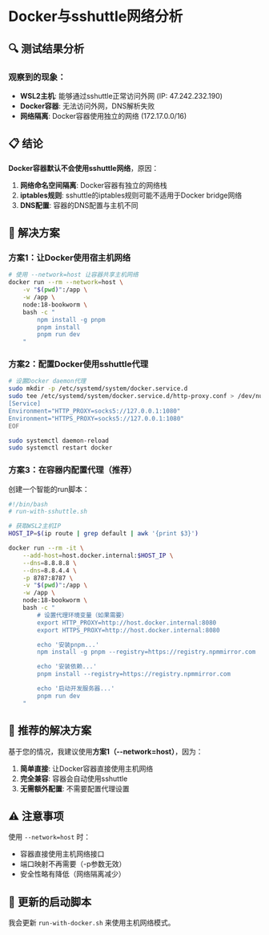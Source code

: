 # Docker与sshuttle网络分析

## 🔍 测试结果分析

### 观察到的现象：
- **WSL2主机**: 能够通过sshuttle正常访问外网 (IP: 47.242.232.190)
- **Docker容器**: 无法访问外网，DNS解析失败
- **网络隔离**: Docker容器使用独立的网络 (172.17.0.0/16)

## 📋 结论

**Docker容器默认不会使用sshuttle网络**，原因：

1. **网络命名空间隔离**: Docker容器有独立的网络栈
2. **iptables规则**: sshuttle的iptables规则可能不适用于Docker bridge网络
3. **DNS配置**: 容器的DNS配置与主机不同

## 🔧 解决方案

### 方案1：让Docker使用宿主机网络

```bash
# 使用 --network=host 让容器共享主机网络
docker run --rm --network=host \
    -v "$(pwd)":/app \
    -w /app \
    node:18-bookworm \
    bash -c "
        npm install -g pnpm
        pnpm install
        pnpm run dev
    "
```

### 方案2：配置Docker使用sshuttle代理

```bash
# 设置Docker daemon代理
sudo mkdir -p /etc/systemd/system/docker.service.d
sudo tee /etc/systemd/system/docker.service.d/http-proxy.conf > /dev/null <<EOF
[Service]
Environment="HTTP_PROXY=socks5://127.0.0.1:1080"
Environment="HTTPS_PROXY=socks5://127.0.0.1:1080"
EOF

sudo systemctl daemon-reload
sudo systemctl restart docker
```

### 方案3：在容器内配置代理（推荐）

创建一个智能的run脚本：

```bash
#!/bin/bash
# run-with-sshuttle.sh

# 获取WSL2主机IP
HOST_IP=$(ip route | grep default | awk '{print $3}')

docker run --rm -it \
    --add-host=host.docker.internal:$HOST_IP \
    --dns=8.8.8.8 \
    --dns=8.8.4.4 \
    -p 8787:8787 \
    -v "$(pwd)":/app \
    -w /app \
    node:18-bookworm \
    bash -c "
        # 设置代理环境变量（如果需要）
        export HTTP_PROXY=http://host.docker.internal:8080
        export HTTPS_PROXY=http://host.docker.internal:8080

        echo '安装pnpm...'
        npm install -g pnpm --registry=https://registry.npmmirror.com

        echo '安装依赖...'
        pnpm install --registry=https://registry.npmmirror.com

        echo '启动开发服务器...'
        pnpm run dev
    "
```

## 🚀 推荐的解决方案

基于您的情况，我建议使用**方案1（--network=host）**，因为：

1. **简单直接**: 让Docker容器直接使用主机网络
2. **完全兼容**: 容器会自动使用sshuttle
3. **无需额外配置**: 不需要配置代理设置

## ⚠️ 注意事项

使用 `--network=host` 时：
- 容器直接使用主机网络接口
- 端口映射不再需要（-p参数无效）
- 安全性略有降低（网络隔离减少）

## 🔄 更新的启动脚本

我会更新 `run-with-docker.sh` 来使用主机网络模式。